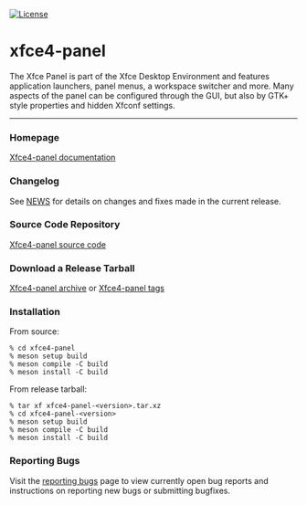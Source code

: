 [![License](https://img.shields.io/badge/License-GPL%20v2-blue.svg)](https://gitlab.xfce.org/xfce/xfce4-panel/-/blob/master/COPYING)

# xfce4-panel


The Xfce Panel is part of the Xfce Desktop Environment and features 
application launchers, panel menus, a workspace switcher and more. Many 
aspects of the panel can be configured through the GUI, but also by GTK+ 
style properties and hidden Xfconf settings.

----

### Homepage

[Xfce4-panel documentation](https://docs.xfce.org/xfce/xfce4-panel/start)

### Changelog

See [NEWS](https://gitlab.xfce.org/xfce/xfce4-panel/-/blob/master/NEWS) for details on changes and fixes made in the current release.

### Source Code Repository

[Xfce4-panel source code](https://gitlab.xfce.org/xfce/xfce4-panel)

### Download a Release Tarball

[Xfce4-panel archive](https://archive.xfce.org/src/xfce/xfce4-panel)
    or
[Xfce4-panel tags](https://gitlab.xfce.org/xfce/xfce4-panel/-/tags)

### Installation

From source: 

    % cd xfce4-panel
    % meson setup build
    % meson compile -C build
    % meson install -C build

From release tarball:

    % tar xf xfce4-panel-<version>.tar.xz
    % cd xfce4-panel-<version>
    % meson setup build
    % meson compile -C build
    % meson install -C build

### Reporting Bugs

Visit the [reporting bugs](https://docs.xfce.org/xfce/xfce4-panel/bugs) page to view currently open bug reports and instructions on reporting new bugs or submitting bugfixes.

